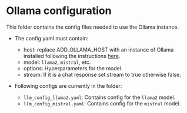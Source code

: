 # Ollama configuration

This folder contains the config files needed to use the Ollama instance.

* The config yaml must contain:
    - host: replace ADD_OLLAMA_HOST with an instance of Ollama installed following the instructions [here](https://ollama.ai/download/linux).
    - model: `llama2`, `mistral`, etc.
    - options: Hyperparameters for the model.
    - stream: If it is a chat response set stream to true otherwise false.

* Following configs are currently in the folder:
    - `llm_config_llama2.yaml`: Contains config for the `llama2` model.
    - `llm_config_mistral.yaml`: Contains config for the `mistral` model.
